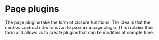 # Page plugins

The page plugins take the form of closure functions. The idea is that the method custructs the function to pass as a page plugin. This isolates their form and allows us to create plugins that can be modified at compile time.
